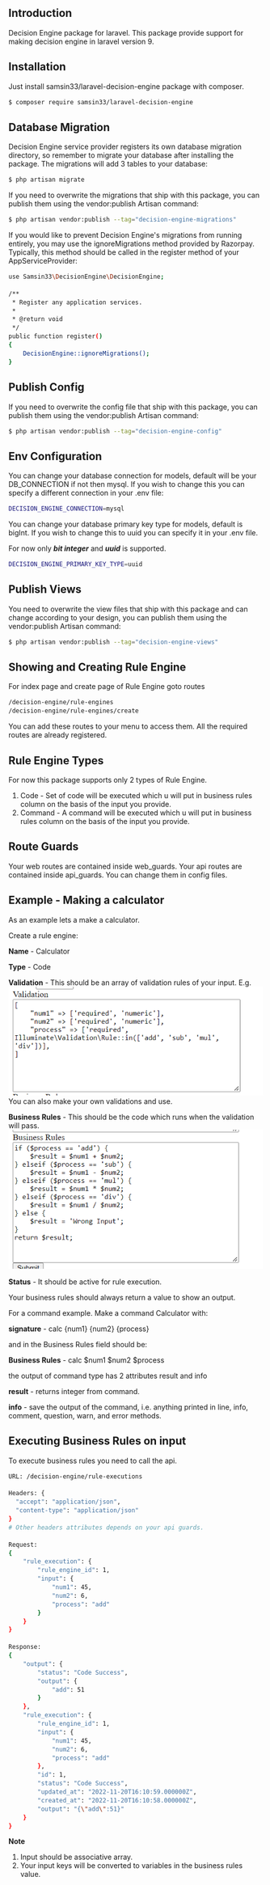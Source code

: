
## Introduction

Decision Engine package for laravel. This package provide support for making decision engine in laravel version 9.

## Installation
Just install samsin33/laravel-decision-engine package with composer.

```bash
$ composer require samsin33/laravel-decision-engine
```

## Database Migration
Decision Engine service provider registers its own database migration directory, so remember to migrate your database after installing the package. The migrations will add 3 tables to your database:

```bash
$ php artisan migrate
```

If you need to overwrite the migrations that ship with this package, you can publish them using the vendor:publish Artisan command:

```bash
$ php artisan vendor:publish --tag="decision-engine-migrations"
```

If you would like to prevent Decision Engine's migrations from running entirely, you may use the ignoreMigrations method provided by Razorpay. Typically, this method should be called in the register method of your AppServiceProvider:

```bash
use Samsin33\DecisionEngine\DecisionEngine;

/**
 * Register any application services.
 *
 * @return void
 */
public function register()
{
    DecisionEngine::ignoreMigrations();
}
```

## Publish Config

If you need to overwrite the config file that ship with this package, you can publish them using the vendor:publish Artisan command:

```bash
$ php artisan vendor:publish --tag="decision-engine-config"
```

## Env Configuration

You can change your database connection for models, default will be your DB_CONNECTION if not then mysql. If you wish to change this you can specify a different connection in your .env file:

```bash
DECISION_ENGINE_CONNECTION=mysql
```

You can change your database primary key type for models, default is bigInt. If you wish to change this to uuid you can specify it in your .env file.

For now only ***bit integer*** and ***uuid*** is supported.

```bash
DECISION_ENGINE_PRIMARY_KEY_TYPE=uuid
```

## Publish Views

You need to overwrite the view files that ship with this package and can change according to your design, you can publish them using the vendor:publish Artisan command:

```bash
$ php artisan vendor:publish --tag="decision-engine-views"
```

## Showing and Creating Rule Engine

For index page and create page of Rule Engine goto routes

```bash
/decision-engine/rule-engines
/decision-engine/rule-engines/create
```

You can add these routes to your menu to access them. All the required routes are already registered.

## Rule Engine Types

For now this package supports only 2 types of Rule Engine.
1. Code - Set of code will be executed which u will put in business rules column on the basis of the input you provide.
2. Command - A command will be executed which u will put in business rules column on the basis of the input you provide.

## Route Guards

Your web routes are contained inside web_guards.
Your api routes are contained inside api_guards.
You can change them in config files.

## Example - Making a calculator

As an example lets a make a calculator.

Create a rule engine:

**Name** - Calculator

**Type** - Code

**Validation** - This should be an array of validation rules of your input. E.g.
![img.png](img.png)
You can also make your own validations and use.

**Business Rules** - This should be the code which runs when the validation will pass.
![img_1.png](img_1.png)

**Status** - It should be active for rule execution.

Your business rules should always return a value to show an output.

For a command example.
Make a command Calculator with:

**signature** - calc {num1} {num2} {process}

and in the Business Rules field should be:

**Business Rules** - calc $num1 $num2 $process

the output of command type has 2 attributes
result and info

**result** - returns integer from command.

**info** - save the output of the command, i.e. anything printed in line, info, comment, question, warn, and error methods.

## Executing Business Rules on input

To execute business rules you need to call the api.

```bash
URL: /decision-engine/rule-executions

Headers: {
  "accept": "application/json",
  "content-type": "application/json"
}
# Other headers attributes depends on your api guards.

Request:
{
    "rule_execution": {
        "rule_engine_id": 1,
        "input": {
            "num1": 45,
            "num2": 6,
            "process": "add"
        }
    }
}

Response:
{
    "output": {
        "status": "Code Success",
        "output": {
            "add": 51
        }
    },
    "rule_execution": {
        "rule_engine_id": 1,
        "input": {
            "num1": 45,
            "num2": 6,
            "process": "add"
        },
        "id": 1,
        "status": "Code Success",
        "updated_at": "2022-11-20T16:10:59.000000Z",
        "created_at": "2022-11-20T16:10:58.000000Z",
        "output": "{\"add\":51}"
    }
}
```

**Note**
1. Input should be associative array.
2. Your input keys will be converted to variables in the business rules value.
